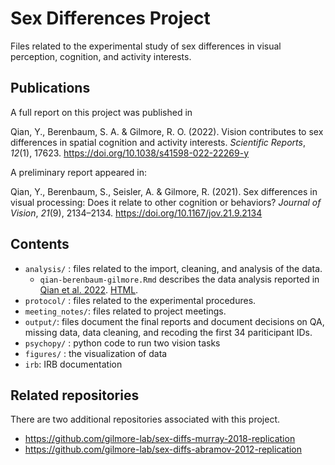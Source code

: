 # Sex Differences Project

Files related to the experimental study of sex differences in visual perception, cognition, and activity interests.

## Publications

A full report on this project was published in

Qian, Y., Berenbaum, S. A. & Gilmore, R. O. (2022). Vision contributes to sex differences in spatial cognition and activity interests. *Scientific Reports*, *12*(1), 17623. https://doi.org/10.1038/s41598-022-22269-y

A preliminary report appeared in:

Qian, Y., Berenbaum, S., Seisler, A. & Gilmore, R. (2021). Sex differences in visual processing: Does it relate to other cognition or behaviors? *Journal of Vision*, *21*(9), 2134–2134. https://doi.org/10.1167/jov.21.9.2134

## Contents

- `analysis/` : files related to the import, cleaning, and analysis of the data.
    - `qian-berenbaum-gilmore.Rmd` describes the data analysis reported in [Qian et al. 2022](https://doi.org/10.1038/s41598-022-22269-y). [HTML](https://gilmore-lab.github.io/sex-differences-project/analysis/qian-berenbaum-gilmore.html).
- `protocol/` : files related to the experimental procedures.
- `meeting_notes/`: files related to project meetings.
- `output/`: files document the final reports and document decisions on QA, missing data, data cleaning, and recoding the first 34 pariticipant IDs.
- `psychopy/` : python code to run two vision tasks 
- `figures/` : the visualization of data
- `irb`: IRB documentation

## Related repositories

There are two additional repositories associated with this project.

- <https://github.com/gilmore-lab/sex-diffs-murray-2018-replication>
- <https://github.com/gilmore-lab/sex-diffs-abramov-2012-replication>
